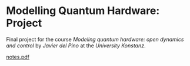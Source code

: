 # Modelling Quantum Hardware: Project
Final project for the course *Modeling quantum hardware: open dynamics and control* by *Javier del Pino* at the *University Konstanz*.

[notes.pdf](notes.pdf)